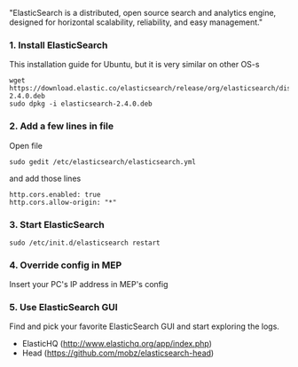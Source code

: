 "ElasticSearch is a distributed, open source search and analytics engine, designed for horizontal scalability, reliability, and easy management."

### 1. Install ElasticSearch
This installation guide for Ubuntu, but it is very similar on other OS-s
```
wget https://download.elastic.co/elasticsearch/release/org/elasticsearch/distribution/deb/elasticsearch/2.4.0/elasticsearch-2.4.0.deb
sudo dpkg -i elasticsearch-2.4.0.deb
```

### 2. Add a few lines in file
Open file
```
sudo gedit /etc/elasticsearch/elasticsearch.yml
```
and add those lines
```
http.cors.enabled: true
http.cors.allow-origin: "*"
```

### 3. Start ElasticSearch
```sudo /etc/init.d/elasticsearch restart```

### 4. Override config in MEP
Insert your PC's IP address in MEP's config

### 5. Use ElasticSearch GUI
Find and pick your favorite ElasticSearch GUI and start exploring the logs.
- ElasticHQ (http://www.elastichq.org/app/index.php)
- Head (https://github.com/mobz/elasticsearch-head)